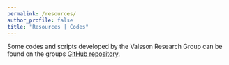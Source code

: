 ```yaml
---
permalink: /resources/
author_profile: false
title: "Resources | Codes"
---
```


Some codes and scripts developed by the Valsson Research Group can be found on the groups [GitHub repository](https://github.com/valsson-group).
